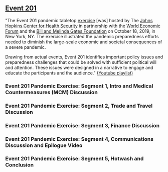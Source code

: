 <div class="menu-data" data-parent="#pages/blog/cv19/jhchs"/>


## [Event 201](https://www.centerforhealthsecurity.org/event201/)

"The Event 201 pandemic tabletop 
[exercise](#pages/blog/cv19/biodefense-exercises)
[was] hosted by The [Johns Hopkins 
Center for Health Security](#pages/blog/cv19/jhchs) in partnership with the 
[World Economic Forum](#pages/blog/cv19/wef) and 
the [Bill and Melinda Gates Foundation](#pages/blog/cv19/bilmel) on 
October 18, 2019, in New York, NY.  The exercise illustrated the pandemic 
preparedness efforts needed to diminish the large-scale economic and 
societal consequences of a severe pandemic.
 
Drawing from actual events, Event 201 identifies important policy issues and 
preparedness challenges that could be solved with sufficient political will 
and attention. These issues were designed in a narrative to engage and educate 
the participants and the audience." [(Youtube playlist)](https://www.youtube.com/watch?v=AoLw-Q8X174&list=PL9-oVXQX88esnrdhaiuRdXGG7XOVYB9Xm)

### Event 201 Pandemic Exercise: Segment 1, Intro and Medical Countermeasures (MCM) Discussion

<div class="video-view" data-id="Vm1-DnxRiPM"></div>

### Event 201 Pandemic Exercise: Segment 2, Trade and Travel Discussion

<div class="video-view" data-id="QkGNvWflCNM"></div>

### Event 201 Pandemic Exercise: Segment 3, Finance Discussion

<div class="video-view" data-id="rWRmlumcN_s"></div>

### Event 201 Pandemic Exercise: Segment 4, Communications Discussion and Epilogue Video

<div class="video-view" data-id="LBuP40H4Tko"></div>

### Event 201 Pandemic Exercise: Segment 5, Hotwash and Conclusion

<div class="video-view" data-id="0-_FAjNSd58"></div>

